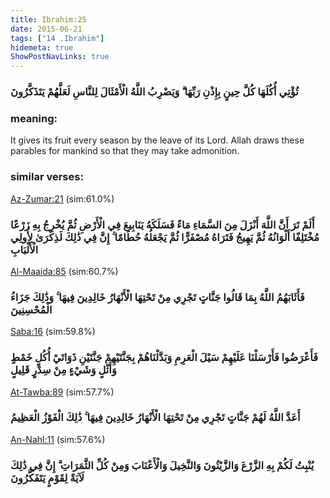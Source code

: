 ```yaml
---
title: Ibrahim:25
date: 2015-06-21
tags: ["14 .Ibrahim"]
hidemeta: true 
ShowPostNavLinks: true 
---
```

### تُؤْتِي أُكُلَهَا كُلَّ حِينٍ بِإِذْنِ رَبِّهَا ۗ وَيَضْرِبُ اللَّهُ الْأَمْثَالَ لِلنَّاسِ لَعَلَّهُمْ يَتَذَكَّرُونَ
### meaning: 
It gives its fruit every season by the leave of its Lord. Allah draws these parables for mankind so that they may take admonition.
### similar verses: 

[Az-Zumar:21](/39/21) (sim:61.0%)

### أَلَمْ تَرَ أَنَّ اللَّهَ أَنْزَلَ مِنَ السَّمَاءِ مَاءً فَسَلَكَهُ يَنَابِيعَ فِي الْأَرْضِ ثُمَّ يُخْرِجُ بِهِ زَرْعًا مُخْتَلِفًا أَلْوَانُهُ ثُمَّ يَهِيجُ فَتَرَاهُ مُصْفَرًّا ثُمَّ يَجْعَلُهُ حُطَامًا ۚ إِنَّ فِي ذَٰلِكَ لَذِكْرَىٰ لِأُولِي الْأَلْبَابِ

[Al-Maaida:85](/5/85) (sim:60.7%)

### فَأَثَابَهُمُ اللَّهُ بِمَا قَالُوا جَنَّاتٍ تَجْرِي مِنْ تَحْتِهَا الْأَنْهَارُ خَالِدِينَ فِيهَا ۚ وَذَٰلِكَ جَزَاءُ الْمُحْسِنِينَ

[Saba:16](/34/16) (sim:59.8%)

### فَأَعْرَضُوا فَأَرْسَلْنَا عَلَيْهِمْ سَيْلَ الْعَرِمِ وَبَدَّلْنَاهُمْ بِجَنَّتَيْهِمْ جَنَّتَيْنِ ذَوَاتَيْ أُكُلٍ خَمْطٍ وَأَثْلٍ وَشَيْءٍ مِنْ سِدْرٍ قَلِيلٍ

[At-Tawba:89](/9/89) (sim:57.7%)

### أَعَدَّ اللَّهُ لَهُمْ جَنَّاتٍ تَجْرِي مِنْ تَحْتِهَا الْأَنْهَارُ خَالِدِينَ فِيهَا ۚ ذَٰلِكَ الْفَوْزُ الْعَظِيمُ

[An-Nahl:11](/16/11) (sim:57.6%)

### يُنْبِتُ لَكُمْ بِهِ الزَّرْعَ وَالزَّيْتُونَ وَالنَّخِيلَ وَالْأَعْنَابَ وَمِنْ كُلِّ الثَّمَرَاتِ ۗ إِنَّ فِي ذَٰلِكَ لَآيَةً لِقَوْمٍ يَتَفَكَّرُونَ
